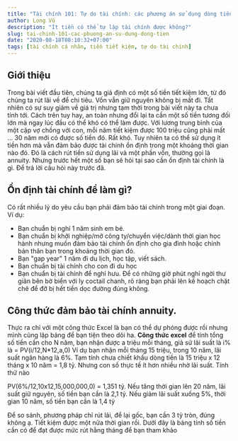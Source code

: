 ```yaml
---
title: "Tài chính 101: Tự do tài chính: các phương án sử dụng dòng tiền"
author: Long Vũ
description: "Ít tiền có thể tự lập tài chính được không?"
slug: tai-chinh-101-cac-phuong-an-su-dung-dong-tien
date: "2020-08-18T08:10:32+07:00"
tags: [tài chính cá nhân, tiền tiết kiệm, tự do tài chính]
---
```

## Giới thiệu 

Trong bài viết đầu tiên, chúng ta giả định có một số tiền tiết kiệm lớn, từ đó chúng ta rút lãi về để chi tiêu. Vốn vẫn giữ nguyên không bị mất đi. Tất nhiên có sự suy giảm về giá trị nhưng tạm thời trong bài viết này ta chưa tính tới. 
Cách trên tuy hay, an toàn nhưng đổi lại ta cần một số tiền tương đối lớn mà ngay lúc đầu có thể khó có thể làm được. Với lương trung bình của một cặp vợ chồng với con, mỗi năm tiết kiệm được 100 triệu cũng phải mất ... 30 năm mới có được số tiền đó. Rất khó.
Tuy nhiên ta có thể sử dụng ít tiền hơn mà vẫn đảm bảo được tài chính ổn định trong một khoảng thời gian nào đó. Đó là cách rút tiền sử dụng lãi và một phần vốn, thường gọi là annuity. Nhưng trước hết một số bạn sẽ hỏi tại sao cần ổn định tài chính là gì. Để trả lời câu hỏi này trước đã.

## Ổn định tài chính để làm gì?
Có rất nhiều lý do yêu cầu bạn phải đảm bảo tài chính trong một giai đoạn. Ví dụ: 
- Bạn chuẩn bị nghỉ 1 năm sinh em bé. 
- Bạn chuẩn bị khởi nghiệp/mở công ty/chuyển việc/dành thời gian học hành nhưng muốn đảm bảo tài chính ổn định cho gia đình hoặc chính bản thân bạn trong khoảng thời gian đó.
- Bạn "gap year" 1 năm đi du lịch, học tập, viết sách.
- Bạn chuẩn bị tài chính cho con đi du học 
- Bạn chuẩn bị tài chính để nghỉ hưu.
Để có những giờ phút nghỉ ngời thư giãn bên bờ biển với ly coctail chanh, rõ ràng bạn phải lên kế hoạch chặt chẽ để đỡ bị hết tiền dọc đường đúng không.

## Công thức đảm bảo tài chính annuity.
Thực ra chỉ với một công thức Excel là bạn có thể dự phóng được rồi nhưng mình cũng lập bảng để bạn tiện theo dõi ha. 
__Công thức excel__ để tính tổng số tiền cần cho N năm, bạn nhận được a triệu mỗi tháng, giả sử lãi suất là i% là = PV(i/12,N*12,a,0)
Ví dụ bạn nhận mỗi tháng 15 triệu, trong 10 năm, lãi suất ngân hàng là 6%. Tạm tính chưa chiết khấu dòng tiền là 15 triệu x 12 tháng x 10 năm = 1,8 tỷ. Nhưng con số thực tế ít hơn nhiều nhờ lãi suất. Tính thử nào

PV(6%/12,10x12,15,000,000,0) = 1,351 tỷ. 
Nếu tăng thời gian lên 20 năm, lãi suất giữ nguyên, số tiền bạn cần là 2,1 tỷ.
Nếu giảm lãi suất xuống 5%, thời gian 10 năm, số tiền bạn cần là 1,4 tỷ

Để so sánh, phương pháp chỉ rút lãi, để lại gốc, bạn cần 3 tỷ tròn, đúng không ạ. Tiết kiệm được một nửa thời gian rồi.
Dưới đây là bảng tính số tiền cần có để đạt được mức rút hằng tháng để bạn tham khảo

